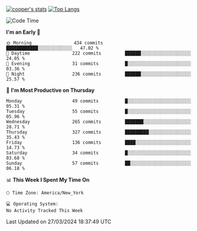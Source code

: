 [![cooper's stats](https://github-readme-stats-dwoluvhms-coopjz.vercel.app/api?username=coopjz&count_private=true)](https://github.com/coopjz/github-readme-stats)
[![Top Langs](https://github-readme-stats-dwoluvhms-coopjz.vercel.app/api/top-langs/?username=coopjz&count_private=true&langs_count=8&layout=compact)](https://github.com/coopjz/github-readme-stats)
<!--START_SECTION:waka-->
![Code Time](http://img.shields.io/badge/Code%20Time-0%20secs-blue)

**I'm an Early 🐤** 

```text
🌞 Morning                434 commits         ████████████░░░░░░░░░░░░░   47.02 % 
🌆 Daytime                222 commits         ██████░░░░░░░░░░░░░░░░░░░   24.05 % 
🌃 Evening                31 commits          █░░░░░░░░░░░░░░░░░░░░░░░░   03.36 % 
🌙 Night                  236 commits         ██████░░░░░░░░░░░░░░░░░░░   25.57 % 
```
📅 **I'm Most Productive on Thursday** 

```text
Monday                   49 commits          █░░░░░░░░░░░░░░░░░░░░░░░░   05.31 % 
Tuesday                  55 commits          █░░░░░░░░░░░░░░░░░░░░░░░░   05.96 % 
Wednesday                265 commits         ███████░░░░░░░░░░░░░░░░░░   28.71 % 
Thursday                 327 commits         █████████░░░░░░░░░░░░░░░░   35.43 % 
Friday                   136 commits         ████░░░░░░░░░░░░░░░░░░░░░   14.73 % 
Saturday                 34 commits          █░░░░░░░░░░░░░░░░░░░░░░░░   03.68 % 
Sunday                   57 commits          ██░░░░░░░░░░░░░░░░░░░░░░░   06.18 % 
```


📊 **This Week I Spent My Time On** 

```text
🕑︎ Time Zone: America/New_York

💻 Operating System: 
No Activity Tracked This Week
```


 Last Updated on 27/03/2024 18:37:49 UTC
<!--END_SECTION:waka-->
